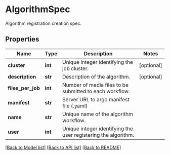 # AlgorithmSpec

Algorithm registration creation spec.
## Properties
Name | Type | Description | Notes
------------ | ------------- | ------------- | -------------
**cluster** | **int** | Unique integer identifying the job cluster. | [optional] 
**description** | **str** | Description of the algorithm. | [optional] 
**files_per_job** | **int** | Number of media files to be submitted to each workflow. | 
**manifest** | **str** | Server URL to argo manifest file (.yaml) | 
**name** | **str** | Unique name of the algorithm workflow. | 
**user** | **int** | Unique integer identifying the user registering the algorithm. | 

[[Back to Model list]](../README.md#documentation-for-models) [[Back to API list]](../README.md#documentation-for-api-endpoints) [[Back to README]](../README.md)


